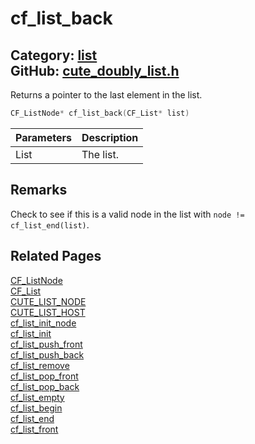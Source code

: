 [](../header.md ':include')

# cf_list_back

Category: [list](/api_reference?id=list)  
GitHub: [cute_doubly_list.h](https://github.com/RandyGaul/cute_framework/blob/master/include/cute_doubly_list.h)  
---

Returns a pointer to the last element in the list.

```cpp
CF_ListNode* cf_list_back(CF_List* list)
```

Parameters | Description
--- | ---
List | The list.

## Remarks

Check to see if this is a valid node in the list with `node != cf_list_end(list)`.

## Related Pages

[CF_ListNode](/list/cf_listnode.md)  
[CF_List](/list/cf_list.md)  
[CUTE_LIST_NODE](/list/cute_list_node.md)  
[CUTE_LIST_HOST](/list/cute_list_host.md)  
[cf_list_init_node](/list/cf_list_init_node.md)  
[cf_list_init](/list/cf_list_init.md)  
[cf_list_push_front](/list/cf_list_push_front.md)  
[cf_list_push_back](/list/cf_list_push_back.md)  
[cf_list_remove](/list/cf_list_remove.md)  
[cf_list_pop_front](/list/cf_list_pop_front.md)  
[cf_list_pop_back](/list/cf_list_pop_back.md)  
[cf_list_empty](/list/cf_list_empty.md)  
[cf_list_begin](/list/cf_list_begin.md)  
[cf_list_end](/list/cf_list_end.md)  
[cf_list_front](/list/cf_list_front.md)  
